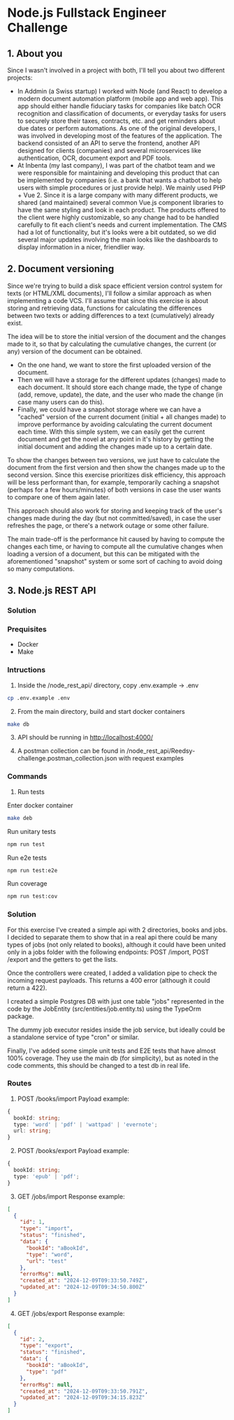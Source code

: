 # Node.js Fullstack Engineer Challenge

## 1. About you

Since I wasn't involved in a project with both, I'll tell you about two different projects:

- In Addmin (a Swiss startup) I worked with Node (and React) to develop a modern document automation platform (mobile app and web app). This app should either handle fiduciary tasks for companies like batch OCR recognition and classification of documents, or everyday tasks for users to securely store their taxes, contracts, etc. and get reminders about due dates or perform automations.
  As one of the original developers, I was involved in developing most of the features of the application. The backend consisted of an API to serve the frontend, another API designed for clients (companies) and several microservices like authentication, OCR, document export and PDF tools.
- At Inbenta (my last company), I was part of the chatbot team and we were responsible for maintaining and developing this product that can be implemented by companies (i.e. a bank that wants a chatbot to help users with simple procedures or just provide help).
  We mainly used PHP + Vue 2. Since it is a large company with many different products, we shared (and maintained) several common Vue.js component libraries to have the same styling and look in each product. The products offered to the client were highly customizable, so any change had to be handled carefully to fit each client's needs and current implementation. The CMS had a lot of functionality, but it's looks were a bit outdated, so we did several major updates involving the main looks like the dashboards to display information in a nicer, friendlier way.

## 2. Document versioning

Since we're trying to build a disk space efficient version control system for texts (or HTML/XML documents), I'll follow a similar approach as when implementing a code VCS. I'll assume that since this exercise is about storing and retrieving data, functions for calculating the differences between two texts or adding differences to a text (cumulatively) already exist.

The idea will be to store the initial version of the document and the changes made to it, so that by calculating the cumulative changes, the current (or any) version of the document can be obtained.

- On the one hand, we want to store the first uploaded version of the document.
- Then we will have a storage for the different updates (changes) made to each document. It should store each change made, the type of change (add, remove, update), the date, and the user who made the change (in case many users can do this).
- Finally, we could have a snapshot storage where we can have a "cached" version of the current document (initial + all changes made) to improve performance by avoiding calculating the current document each time.
  With this simple system, we can easily get the current document and get the novel at any point in it's history by getting the initial document and adding the changes made up to a certain date.

To show the changes between two versions, we just have to calculate the document from the first version and then show the changes made up to the second version. Since this exercise prioritizes disk efficiency, this approach will be less performant than, for example, temporarily caching a snapshot (perhaps for a few hours/minutes) of both versions in case the user wants to compare one of them again later.

This approach should also work for storing and keeping track of the user's changes made during the day (but not committed/saved), in case the user refreshes the page, or there's a network outage or some other failure.

The main trade-off is the performance hit caused by having to compute the changes each time, or having to compute all the cumulative changes when loading a version of a document, but this can be mitigated with the aforementioned "snapshot" system or some sort of caching to avoid doing so many computations.

## 3. Node.js REST API

### Solution

### Prequisites

- Docker
- Make

### Intructions

1. Inside the /node_rest_api/ directory, copy .env.example -> .env

```bash
cp .env.example .env
```

2. From the main directory, build and start docker containers

```bash
make db
```

3. API should be running in [http://localhost:4000/](http://localhost:4000/)

4. A postman collection can be found in /node_rest_api/Reedsy-challenge.postman_collection.json with request examples

### Commands

1. Run tests

Enter docker container

```bash
make deb
```

Run unitary tests

```bash
npm run test
```

Run e2e tests

```bash
npm run test:e2e
```

Run coverage

```bash
npm run test:cov
```

### Solution

For this exercise I've created a simple api with 2 directories, books and jobs. I decided to separate them to show that in a real api there could be many types of jobs (not only related to books), although it could have been united only in a jobs folder with the following endpoints: POST /import, POST /export and the getters to get the lists.

Once the controllers were created, I added a validation pipe to check the incoming request payloads. This returns a 400 error (although it could return a 422).

I created a simple Postgres DB with just one table "jobs" represented in the code by the JobEntity (src/entities/job.entity.ts) using the TypeOrm package.

The dummy job executor resides inside the job service, but ideally could be a standalone service of type "cron" or similar.

Finally, I've added some simple unit tests and E2E tests that have almost 100% coverage. They use the main db (for simplicity), but as noted in the code comments, this should be changed to a test db in real life.

### Routes

1. POST /books/import
   Payload example:

```typescript
{
  bookId: string;
  type: 'word' | 'pdf' | 'wattpad' | 'evernote';
  url: string;
}
```

2. POST /books/export
   Payload example:

```typescript
{
  bookId: string;
  type: 'epub' | 'pdf';
}
```

3. GET /jobs/import
   Response example:

```json
[
  {
    "id": 1,
    "type": "import",
    "status": "finished",
    "data": {
      "bookId": "aBookId",
      "type": "word",
      "url": "test"
    },
    "errorMsg": null,
    "created_at": "2024-12-09T09:33:50.749Z",
    "updated_at": "2024-12-09T09:34:50.800Z"
  }
]
```

4. GET /jobs/export
   Response example:

```json
[
  {
    "id": 2,
    "type": "export",
    "status": "finished",
    "data": {
      "bookId": "aBookId",
      "type": "pdf"
    },
    "errorMsg": null,
    "created_at": "2024-12-09T09:33:50.791Z",
    "updated_at": "2024-12-09T09:34:15.823Z"
  }
]
```
